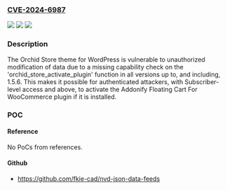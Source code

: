 ### [CVE-2024-6987](https://cve.mitre.org/cgi-bin/cvename.cgi?name=CVE-2024-6987)
![](https://img.shields.io/static/v1?label=Product&message=Orchid%20Store&color=blue)
![](https://img.shields.io/static/v1?label=Version&message=*%3C%3D%201.5.6%20&color=brighgreen)
![](https://img.shields.io/static/v1?label=Vulnerability&message=CWE-862%20Missing%20Authorization&color=brighgreen)

### Description

The Orchid Store theme for WordPress is vulnerable to unauthorized modification of data due to a missing capability check on the 'orchid_store_activate_plugin' function in all versions up to, and including, 1.5.6. This makes it possible for authenticated attackers, with Subscriber-level access and above, to activate the Addonify Floating Cart For WooCommerce plugin if it is installed.

### POC

#### Reference
No PoCs from references.

#### Github
- https://github.com/fkie-cad/nvd-json-data-feeds

